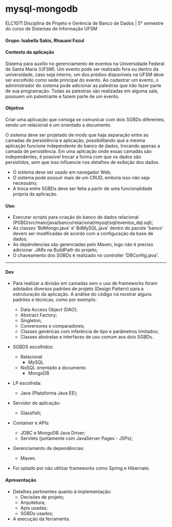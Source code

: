 # mysql-mongodb
ELC1071 Disciplina de Projeto e Gerência de Banco de Dados | 5° semestre do curso de Sistemas de Informação UFSM
#### Grupo: Isabella Sakis, Rhauani Fazul

#### Contexto da aplicação

Sistema para auxílio no gerenciamento de eventos na Universidade Federal de Santa Maria (UFSM). Um evento pode ser realizado fora ou dentro da universidade, caso seja interno, um dos prédios disponíveis na UFSM deve ser escolhido como sede principal do evento. 
Ao cadastrar um evento, o administrador do sistema pode adicionar as palestras que irão fazer parte de sua programação. Todas as palestras são realizadas em alguma sala, possuem um palestrante e fazem parte de um evento. 

#### Objetivo

Criar uma aplicação que consiga se comunicar com dois SGBDs diferentes, sendo um relacional e um orientado a documento.

O sistema deve ser projetado de modo que haja separação entre as camadas de persistência e aplicação, possibilitando que a mesma aplicação funcione independente do banco de dados, trocando apenas a camada de persistência. Em uma aplicação onde essas camadas são independentes, é possível trocar a forma com que os dados são persistidos, sem que isso influencie nos detalhes de exibição dos dados.

- O sistema deve ser usado em navegador Web;
- O sistema pode possuir mais de um CRUD, embora isso não seja necessário;
- A troca entre SGBDs deve ser feita a partir de uma funcionalidade própria da aplicação.

#### Uso:

- Executar scripts para criação do banco de dados relacional (PGBD/src/main/java/banco/relacional/mysql/sql/eventos_dql.sql);
- As classes 'BdMongo.java' e' BdMySQL.java' dentro do pacote 'banco' devem ser modificadas de acordo com a configuração da base de dados;
- As depêndencias são gerenciadas pelo Maven, logo não é preciso adicionar .JARs na BuildPath do projeto;
- O chaveamento dos SGBDs é realizado no controller 'DBConfig.java'.

------------------------------------------------------------------

#### Dev

- Para realizar a divisão em camadas sem o uso de frameworks foram adotados diversos padrões de projeto (Design Pattern) para a estruturação da aplicação. A análise do código irá mostrar alguns padrões e técnicas, como por exemplo:
	- Data Access Object (DAO); 
	- Abstract Factory;
	- Singleton;
	- Conversores e comparadores;
	- Classes genéricas com inferência de tipo e parâmetros limitados;
	- Classes abstratas e interfaces de uso comum aos dois SGBDs.

- SGBDS escolhidos:
	+ Relacional
		- MySQL
	+ NoSQL orientado a documento
		- MongoDB

- LP escolhida:
	+ Java 	(Plataforma Java EE);

- Servidor de aplicação:
	+ Glassfish;

- Container e APIs:
	+ JDBC e MongoDB Java Driver;
	+ Servlets (juntamente com JavaServer Pages - JSPs);

- Gerenciamento de dependências:
	+ Maven.

- Foi optado por não utilizar frameworks como Spring e Hibernate.

#### Apresentação

- Detalhes pertinentes quanto à implementação:
	+ Decisões de projeto;
	+ Arquitetura;
	+ Apis usadas;
	+ SGBDs usados;
- A execução da ferramenta.
